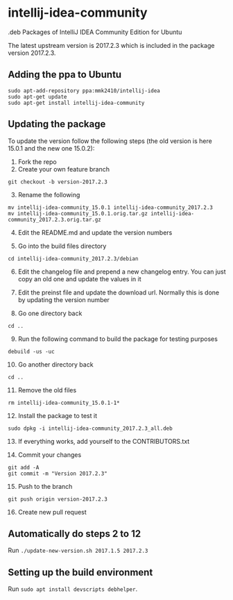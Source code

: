 # intellij-idea-community
.deb Packages of IntelliJ IDEA Community Edition for Ubuntu

The latest upstream version is 2017.2.3 which is included in the package version 2017.2.3.

## Adding the ppa to Ubuntu

```
sudo apt-add-repository ppa:mmk2410/intellij-idea
sudo apt-get update
sudo apt-get install intellij-idea-community
```

## Updating the package

To update the version follow the following steps (the old version is here 15.0.1 and the new one 15.0.2):

 1. Fork the repo
 2. Create your own feature branch

 ```
 git checkout -b version-2017.2.3
 ```

 3. Rename the following

 ```
 mv intellij-idea-community_15.0.1 intellij-idea-community_2017.2.3
 mv intellij-idea-community_15.0.1.orig.tar.gz intellij-idea-community_2017.2.3.orig.tar.gz
 ```

 4. Edit the README.md and update the version numbers

 5. Go into the build files directory

 ```
 cd intellij-idea-community_2017.2.3/debian
 ```

 6. Edit the changelog file and prepend a new changelog entry. You can just copy an old one and update the values in it

 7. Edit the preinst file and update the download url. Normally this is done by updating the version number

 8. Go one directory back

 ```
 cd ..
 ```

 9. Run the following command to build the package for testing purposes

 ```
 debuild -us -uc
 ```

 10. Go another directory back

 ```
 cd ..
 ```

 11. Remove the old files

 ```
 rm intellij-idea-community_15.0.1-1*
 ```

 12. Install the package to test it

 ```
 sudo dpkg -i intellij-idea-community_2017.2.3_all.deb
 ```

 13. If everything works, add yourself to the CONTRIBUTORS.txt

 14. Commit your changes

 ```
 git add -A
 git commit -m "Version 2017.2.3"
 ```

 15. Push to the branch

 ```
 git push origin version-2017.2.3
 ```

 16. Create new pull request

## Automatically do steps 2 to 12

Run `./update-new-version.sh 2017.1.5 2017.2.3`

## Setting up the build environment

Run `sudo apt install devscripts debhelper`.
